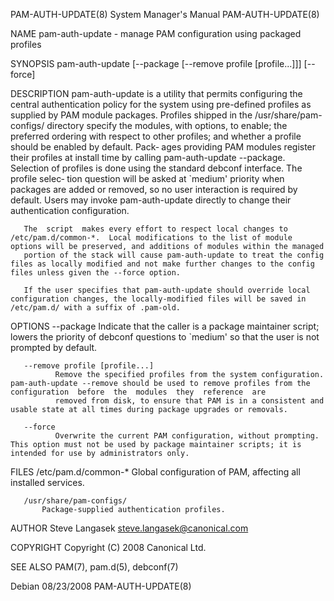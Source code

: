 PAM-AUTH-UPDATE(8)                                                                       System Manager's Manual                                                                       PAM-AUTH-UPDATE(8)

NAME
       pam-auth-update - manage PAM configuration using packaged profiles

SYNOPSIS
       pam-auth-update [--package [--remove profile [profile...]]]  [--force]

DESCRIPTION
       pam-auth-update  is  a  utility  that permits configuring the central authentication policy for the system using pre-defined profiles as supplied by PAM module packages.  Profiles shipped in the
       /usr/share/pam-configs/ directory specify the modules, with options, to enable; the preferred ordering with respect to other profiles; and whether a profile should be enabled by default.   Pack‐
       ages  providing PAM modules register their profiles at install time by calling pam-auth-update --package.  Selection of profiles is done using the standard debconf interface.  The profile selec‐
       tion question will be asked at `medium' priority when packages are added or removed, so no user interaction is required by default.  Users may invoke pam-auth-update  directly  to  change  their
       authentication configuration.

       The  script  makes every effort to respect local changes to /etc/pam.d/common-*.  Local modifications to the list of module options will be preserved, and additions of modules within the managed
       portion of the stack will cause pam-auth-update to treat the config files as locally modified and not make further changes to the config files unless given the --force option.

       If the user specifies that pam-auth-update should override local configuration changes, the locally-modified files will be saved in /etc/pam.d/ with a suffix of .pam-old.

OPTIONS
       --package
              Indicate that the caller is a package maintainer script; lowers the priority of debconf questions to `medium' so that the user is not prompted by default.

       --remove profile [profile...]
              Remove the specified profiles from the system configuration.  pam-auth-update --remove should be used to remove profiles from the configuration  before  the  modules  they  reference  are
              removed from disk, to ensure that PAM is in a consistent and usable state at all times during package upgrades or removals.

       --force
              Overwrite the current PAM configuration, without prompting.  This option must not be used by package maintainer scripts; it is intended for use by administrators only.

FILES
       /etc/pam.d/common-*
           Global configuration of PAM, affecting all installed services.

       /usr/share/pam-configs/
           Package-supplied authentication profiles.

AUTHOR
       Steve Langasek <steve.langasek@canonical.com>

COPYRIGHT
       Copyright (C) 2008 Canonical Ltd.

SEE ALSO
       PAM(7), pam.d(5), debconf(7)

Debian                                                                                          08/23/2008                                                                             PAM-AUTH-UPDATE(8)
